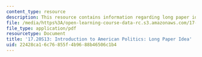 ```yaml
---
content_type: resource
description: This resource contains information regarding long paper idea.
file: /media/https%3A/open-learning-course-data-rc.s3.amazonaws.com/17-20-introduction-to-american-politics-spring-2013/22428ca16c76855f4b9688b46506c1b4_MIT17_20S13_Idea_Long_Pr.pdf
file_type: application/pdf
resourcetype: Document
title: '17.20S13: Introduction to American Politics: Long Paper Idea'
uid: 22428ca1-6c76-855f-4b96-88b46506c1b4
---
```

